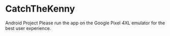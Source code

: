# CatchTheKenny
Android Project
Please run the app on the Google Pixel 4XL emulator for the best user experience.
